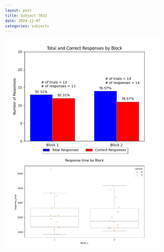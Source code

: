 ```yaml
---
layout: post
title: Subject 7033
date: 2024-12-07
categories: subjects
---
```


![](data/7033/run-24/7033_ATS_responses.png)
![](data/7033/run-24/7033_ATS_rt.png)
